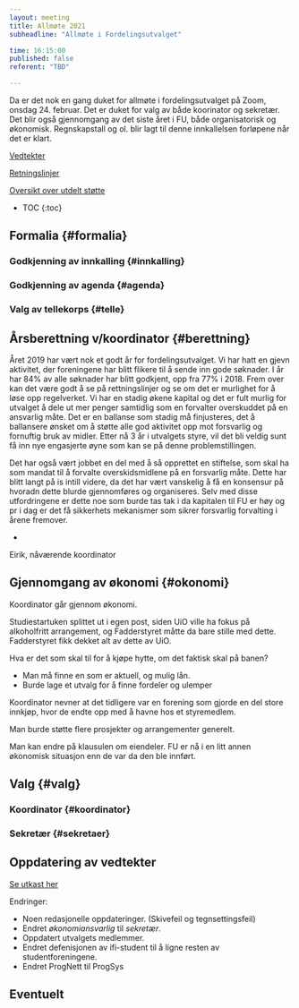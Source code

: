 ```yaml
---
layout: meeting
title: Allmøte 2021
subheadline: "Allmøte i Fordelingsutvalget"

time: 16:15:00
published: false
referent: "TBD"

---
```


Da er det nok en gang duket for allmøte i fordelingsutvalget på Zoom, onsdag 24. februar. Det er duket for valg av både koorinator og sekretær. Det blir også gjennomgang av det siste året i FU, både organisatorisk og økonomisk. Regnskapstall og ol. blir lagt til denne innkallelsen forløpene når det er klart. 

[Vedtekter](https://fordelingsutvalget.org/vedtekter/)

[Retningslinjer](https://fordelingsutvalget.org/retningslinjer/)

[Oversikt over utdelt støtte](https://docs.google.com/spreadsheets/d/1UnSB8FRm6feOYcnBXnj-Y-_e1POoO-Pi_XybBJPw60k/edit?usp=sharing)

* TOC
{:toc}

## Formalia {#formalia}

### Godkjenning av innkalling {#innkalling}

### Godkjenning av agenda {#agenda}

### Valg av tellekorps {#telle}

##  Årsberettning v/koordinator {#berettning}

Året 2019 har vært nok et godt år for fordelingsutvalget. Vi har hatt en gjevn aktivitet, der foreningene har blitt flikere til å sende inn gode søknader. I år har 84% av alle søknader har blitt godkjent, opp fra 77% i 2018. Frem over kan det være godt å se på rettningslinjer og se om det er murlighet for å løse opp regelverket. Vi har en stadig økene kapital og det er fult murlig for utvalget å dele ut mer penger samtidlig som en forvalter overskuddet på en ansvarlig måte. Det er en ballanse som stadig må finjusteres, det å ballansere ønsket om å støtte alle god aktivitet opp mot forsvarlig og fornuftig bruk av midler. Etter nå 3 år i utvalgets styre, vil det bli veldig sunt få inn nye engasjerte øyne som kan se på denne problemstillingen. 

Det har også vært jobbet en del med å så opprettet en stiftelse, som skal ha som mandat til å forvalte overskidsmidlene på en forsvarlig måte. Dette har blitt langt på is intill videre, da det har vært vanskelig å få en konsensur på hvoradn dette blurde gjennomføres og organiseres. Selv med disse utfordringene er dette noe som burde tas tak i da kapitalen til FU er høy og pr i dag er det få sikkerhets mekanismer som sikrer forsvarlig forvalting i årene fremover. 

-
Eirik, nåværende koordinator

##  Gjennomgang av økonomi {#okonomi}

Koordinator går gjennom økonomi.

Studiestartuken splittet ut i egen post, siden UiO ville ha fokus på alkoholfritt arrangement, og Fadderstyret måtte da bare stille med dette. Fadderstyret fikk dekket alt av dette av UiO.

Hva er det som skal til for å kjøpe hytte, om det faktisk skal på banen?

- Man må finne en som er aktuell, og mulig lån.
- Burde lage et utvalg for å finne fordeler og ulemper

Koordinator nevner at det tidligere var en forening som gjorde en del store innkjøp, hvor de endte opp med å havne hos et styremedlem.

Man burde støtte flere prosjekter og arrangementer generelt.

Man kan endre på klausulen om eiendeler. FU er nå i en litt annen økonomisk situasjon enn de var da den ble innført.

##  Valg {#valg}

### Koordinator {#koordinator}

### Sekretær {#sekretaer}

## Oppdatering av vedtekter

[Se utkast her](https://fordelingsutvalget.org/vedtekter-2020/)

Endringer:
- Noen redasjonelle oppdateringer. (Skivefeil og tegnsettingsfeil)
- Endret *økonomiansvarlig* til *sekretær*.
- Oppdatert utvalgets medlemmer.
- Endret defenisjonen av ifi-student til å ligne resten av studentforeningene.
- Endret ProgNett til ProgSys

## Eventuelt
